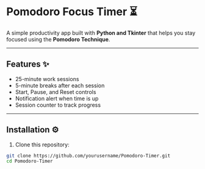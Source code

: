 # Pomodoro Focus Timer ⏳  

A simple productivity app built with **Python and Tkinter** that helps you stay focused using the **Pomodoro Technique**.  

---

## Features ✨  
- 25-minute work sessions  
- 5-minute breaks after each session  
- Start, Pause, and Reset controls  
- Notification alert when time is up  
- Session counter to track progress  

---

## Installation ⚙️  

1. Clone this repository:  
```bash
git clone https://github.com/yourusername/Pomodoro-Timer.git
cd Pomodoro-Timer
